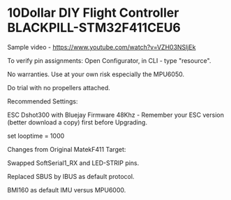# 10Dollar DIY Flight Controller BLACKPILL-STM32F411CEU6

Sample video - https://www.youtube.com/watch?v=VZH03NSljEk 

To verify pin assignments: Open Configurator, in CLI - type "resource". 

No warranties. Use at your own risk especially the MPU6050.

Do trial with no propellers attached.

Recommended Settings:

ESC Dshot300 with Bluejay Firmware 48Khz - Remember your ESC version (better download a copy) first before Upgrading.

set looptime = 1000

Changes from Original MatekF411 Target:

Swapped SoftSerial1_RX and LED-STRIP pins.

Replaced SBUS by IBUS as default protocol.

BMI160 as default IMU versus MPU6000.
